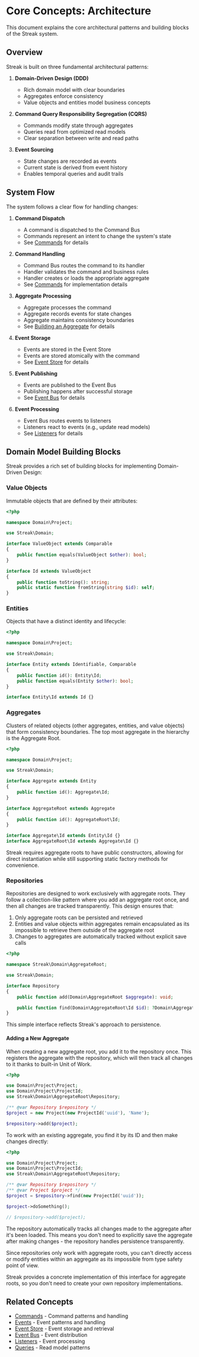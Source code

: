# Core Concepts: Architecture

This document explains the core architectural patterns and building blocks of the Streak system.

## Overview

Streak is built on three fundamental architectural patterns:

1. **Domain-Driven Design (DDD)**
   - Rich domain model with clear boundaries
   - Aggregates enforce consistency
   - Value objects and entities model business concepts

2. **Command Query Responsibility Segregation (CQRS)**
   - Commands modify state through aggregates
   - Queries read from optimized read models
   - Clear separation between write and read paths

3. **Event Sourcing**
   - State changes are recorded as events
   - Current state is derived from event history
   - Enables temporal queries and audit trails

## System Flow

The system follows a clear flow for handling changes:

1. **Command Dispatch**
   - A command is dispatched to the Command Bus
   - Commands represent an intent to change the system's state
   - See [Commands](commands.md) for details

2. **Command Handling**
   - Command Bus routes the command to its handler
   - Handler validates the command and business rules
   - Handler creates or loads the appropriate aggregate
   - See [Commands](commands.md) for implementation details

3. **Aggregate Processing**
   - Aggregate processes the command
   - Aggregate records events for state changes
   - Aggregate maintains consistency boundaries
   - See [Building an Aggregate](../tutorials/building-an-aggregate.md) for details

4. **Event Storage**
   - Events are stored in the Event Store
   - Events are stored atomically with the command
   - See [Event Store](event-store.md) for details

5. **Event Publishing**
   - Events are published to the Event Bus
   - Publishing happens after successful storage
   - See [Event Bus](event-bus.md) for details

6. **Event Processing**
   - Event Bus routes events to listeners
   - Listeners react to events (e.g., update read models)
   - See [Listeners](listeners.md) for details

## Domain Model Building Blocks

Streak provides a rich set of building blocks for implementing Domain-Driven Design:

### Value Objects

Immutable objects that are defined by their attributes:

```php
<?php

namespace Domain\Project;

use Streak\Domain;

interface ValueObject extends Comparable
{
    public function equals(ValueObject $other): bool;
}

interface Id extends ValueObject
{
    public function toString(): string;
    public static function fromString(string $id): self;
}
```

### Entities

Objects that have a distinct identity and lifecycle:

```php
<?php

namespace Domain\Project;

use Streak\Domain;

interface Entity extends Identifiable, Comparable
{
    public function id(): Entity\Id;
    public function equals(Entity $other): bool;
}

interface Entity\Id extends Id {}
```

### Aggregates

Clusters of related objects (other aggregates, entities, and value objects) that form consistency boundaries. The top most aggregate in the hierarchy is the Aggregate Root.

```php
<?php

namespace Domain\Project;

use Streak\Domain;

interface Aggregate extends Entity
{
    public function id(): Aggregate\Id;
}

interface AggregateRoot extends Aggregate
{
    public function id(): AggregateRoot\Id;
}

interface Aggregate\Id extends Entity\Id {}
interface AggregateRoot\Id extends Aggregate\Id {}
```

Streak requires aggregate roots to have public constructors, allowing for direct instantiation while still supporting static factory methods for convenience.

### Repositories

Repositories are designed to work exclusively with aggregate roots. They follow a collection-like pattern where you add an aggregate root once, and then all changes are tracked transparently. This design ensures that:

1. Only aggregate roots can be persisted and retrieved
2. Entities and value objects within aggregates remain encapsulated as its impossible to retrieve them outside of the aggregate root
3. Changes to aggregates are automatically tracked without explicit save calls

```php
<?php

namespace Streak\Domain\AggregateRoot;

use Streak\Domain;

interface Repository
{
    public function add(Domain\AggregateRoot $aggregate): void;

    public function find(Domain\AggregateRoot\Id $id): ?Domain\AggregateRoot;
}
```

This simple interface reflects Streak's approach to persistence.

#### Adding a New Aggregate

When creating a new aggregate root, you add it to the repository once. This registers the aggregate with the repository, which will then track all changes to it thanks to built-in Unit of Work.

```php
<?php

use Domain\Project\Project;
use Domain\Project\ProjectId;
use Streak\Domain\AggregateRoot\Repository;

/** @var Repository $repository */
$project = new Project(new ProjectId('uuid'), 'Name');

$repository->add($project);
```

To work with an existing aggregate, you find it by its ID and then make changes directly:

```php
<?php

use Domain\Project\Project;
use Domain\Project\ProjectId;
use Streak\Domain\AggregateRoot\Repository;

/** @var Repository $repository */
/** @var Project $project */
$project = $repository->find(new ProjectId('uuid'));

$project->doSomething();

// $repository->add($project);
```

The repository automatically tracks all changes made to the aggregate after it's been loaded. This means you don't need to explicitly save the aggregate after making changes - the repository handles persistence transparently.

Since repositories only work with aggregate roots, you can't directly access or modify entities within an aggregate as its impossible from type safety point of view.

Streak provides a concrete implementation of this interface for aggregate roots, so you don't need to create your own repository implementations.

## Related Concepts

* [Commands](commands.md) - Command patterns and handling
* [Events](events.md) - Event patterns and handling
* [Event Store](event-store.md) - Event storage and retrieval
* [Event Bus](event-bus.md) - Event distribution
* [Listeners](listeners.md) - Event processing
* [Queries](queries.md) - Read model patterns
